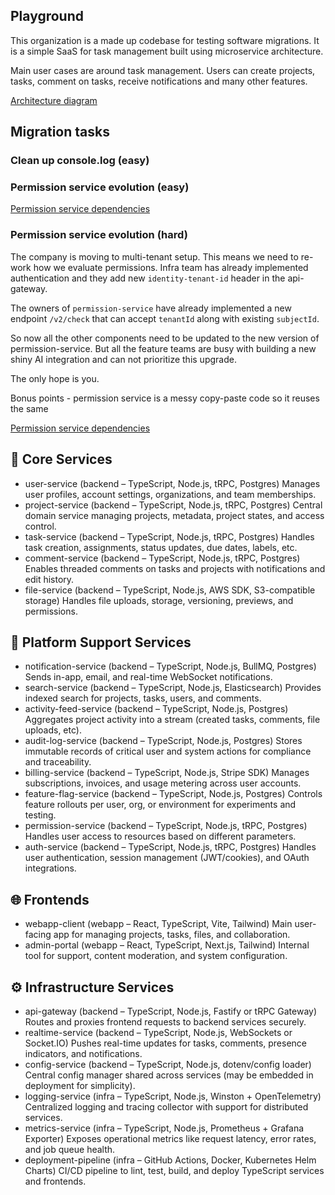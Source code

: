 ## Playground

This organization is a made up codebase for testing software migrations.
It is a simple SaaS for task management built using microservice architecture.

Main user cases are around task management. 
Users can create projects, tasks, comment on tasks, receive notifications and many other features.


[Architecture diagram](../diagram.mermaid)


## Migration tasks

### Clean up console.log (easy)

### Permission service evolution (easy)

[Permission service dependencies](../diagram-permission.mermaid)

### Permission service evolution (hard)

The company is moving to multi-tenant setup. This means we need to re-work how we evaluate permissions.
Infra team has already implemented authentication and they add new `identity-tenant-id` header in the api-gateway.

The owners of `permission-service` have already implemented a new endpoint `/v2/check` 
that can accept `tenantId` along with existing `subjectId`.

So now all the other components need to be updated to the new version of permission-service.
But all the feature teams are busy with building a new shiny AI integration and can not prioritize this upgrade.

The only hope is you.

Bonus points - permission service is a messy copy-paste code so it reuses the same 

[Permission service dependencies](../diagram-permission.mermaid)

## 🧠 Core Services

- user-service (backend – TypeScript, Node.js, tRPC, Postgres)
  Manages user profiles, account settings, organizations, and team memberships.
- project-service (backend – TypeScript, Node.js, tRPC, Postgres)
  Central domain service managing projects, metadata, project states, and access control.
- task-service (backend – TypeScript, Node.js, tRPC, Postgres)
  Handles task creation, assignments, status updates, due dates, labels, etc.
- comment-service (backend – TypeScript, Node.js, tRPC, Postgres)
  Enables threaded comments on tasks and projects with notifications and edit history.
- file-service (backend – TypeScript, Node.js, AWS SDK, S3-compatible storage)
  Handles file uploads, storage, versioning, previews, and permissions.

## 🧰 Platform Support Services

- notification-service (backend – TypeScript, Node.js, BullMQ, Postgres)
  Sends in-app, email, and real-time WebSocket notifications.
- search-service (backend – TypeScript, Node.js, Elasticsearch)
  Provides indexed search for projects, tasks, users, and comments.
- activity-feed-service (backend – TypeScript, Node.js, Postgres)
  Aggregates project activity into a stream (created tasks, comments, file uploads, etc).
- audit-log-service (backend – TypeScript, Node.js, Postgres)
  Stores immutable records of critical user and system actions for compliance and traceability.
- billing-service (backend – TypeScript, Node.js, Stripe SDK)
  Manages subscriptions, invoices, and usage metering across user accounts.
- feature-flag-service (backend – TypeScript, Node.js, Postgres)
  Controls feature rollouts per user, org, or environment for experiments and testing.
- permission-service (backend – TypeScript, Node.js, tRPC, Postgres)
  Handles user access to resources based on different parameters.
- auth-service (backend – TypeScript, Node.js, tRPC, Postgres)
  Handles user authentication, session management (JWT/cookies), and OAuth integrations.

## 🌐 Frontends

- webapp-client (webapp – React, TypeScript, Vite, Tailwind)
  Main user-facing app for managing projects, tasks, files, and collaboration.
- admin-portal (webapp – React, TypeScript, Next.js, Tailwind)
  Internal tool for support, content moderation, and system configuration.

## ⚙️ Infrastructure Services
- api-gateway (backend – TypeScript, Node.js, Fastify or tRPC Gateway)
Routes and proxies frontend requests to backend services securely.
- realtime-service (backend – TypeScript, Node.js, WebSockets or Socket.IO)
Pushes real-time updates for tasks, comments, presence indicators, and notifications.
- config-service (backend – TypeScript, Node.js, dotenv/config loader)
Central config manager shared across services (may be embedded in deployment for simplicity).
- logging-service (infra – TypeScript, Node.js, Winston + OpenTelemetry)
Centralized logging and tracing collector with support for distributed services.
- metrics-service (infra – TypeScript, Node.js, Prometheus + Grafana Exporter)
Exposes operational metrics like request latency, error rates, and job queue health.
- deployment-pipeline (infra – GitHub Actions, Docker, Kubernetes Helm Charts)
CI/CD pipeline to lint, test, build, and deploy TypeScript services and frontends.
